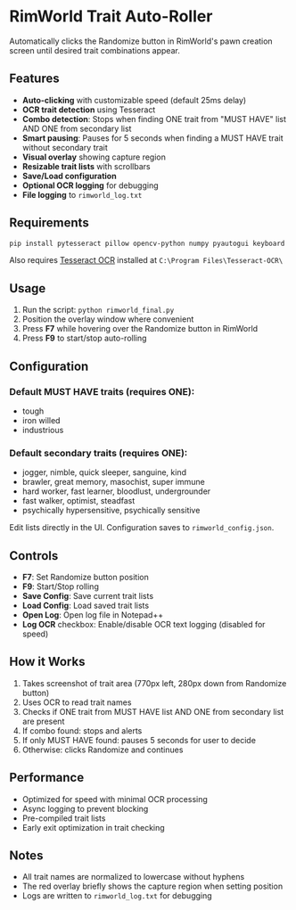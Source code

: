 # RimWorld Trait Auto-Roller

Automatically clicks the Randomize button in RimWorld's pawn creation screen until desired trait combinations appear.

## Features

- **Auto-clicking** with customizable speed (default 25ms delay)
- **OCR trait detection** using Tesseract
- **Combo detection**: Stops when finding ONE trait from "MUST HAVE" list AND ONE from secondary list
- **Smart pausing**: Pauses for 5 seconds when finding a MUST HAVE trait without secondary trait
- **Visual overlay** showing capture region
- **Resizable trait lists** with scrollbars
- **Save/Load configuration**
- **Optional OCR logging** for debugging
- **File logging** to `rimworld_log.txt`

## Requirements

```bash
pip install pytesseract pillow opencv-python numpy pyautogui keyboard
```

Also requires [Tesseract OCR](https://github.com/UB-Mannheim/tesseract/wiki) installed at `C:\Program Files\Tesseract-OCR\`

## Usage

1. Run the script: `python rimworld_final.py`
2. Position the overlay window where convenient
3. Press **F7** while hovering over the Randomize button in RimWorld
4. Press **F9** to start/stop auto-rolling

## Configuration

### Default MUST HAVE traits (requires ONE):
- tough
- iron willed  
- industrious

### Default secondary traits (requires ONE):
- jogger, nimble, quick sleeper, sanguine, kind
- brawler, great memory, masochist, super immune
- hard worker, fast learner, bloodlust, undergrounder
- fast walker, optimist, steadfast
- psychically hypersensitive, psychically sensitive

Edit lists directly in the UI. Configuration saves to `rimworld_config.json`.

## Controls

- **F7**: Set Randomize button position
- **F9**: Start/Stop rolling
- **Save Config**: Save current trait lists
- **Load Config**: Load saved trait lists
- **Open Log**: Open log file in Notepad++
- **Log OCR** checkbox: Enable/disable OCR text logging (disabled for speed)

## How it Works

1. Takes screenshot of trait area (770px left, 280px down from Randomize button)
2. Uses OCR to read trait names
3. Checks if ONE trait from MUST HAVE list AND ONE from secondary list are present
4. If combo found: stops and alerts
5. If only MUST HAVE found: pauses 5 seconds for user to decide
6. Otherwise: clicks Randomize and continues

## Performance

- Optimized for speed with minimal OCR processing
- Async logging to prevent blocking
- Pre-compiled trait lists
- Early exit optimization in trait checking

## Notes

- All trait names are normalized to lowercase without hyphens
- The red overlay briefly shows the capture region when setting position
- Logs are written to `rimworld_log.txt` for debugging